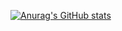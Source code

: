 [![Anurag's GitHub stats](https://github-readme-stats.vercel.app/api?username=john-parton)](https://github.com/anuraghazra/github-readme-stats)
